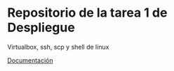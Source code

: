 # Repositorio de la tarea 1 de Despliegue

Virtualbox, ssh, scp y shell de linux

[Documentación](Tarea_SSH_SCP_Shell_VirtualBox.md)